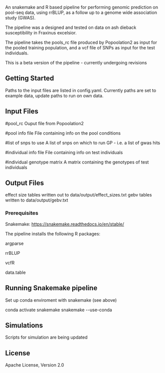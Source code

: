 An snakemake and R based pipeline for performing genomic prediction on pool-seq data, using rrBLUP, as a follow up to a genome wide association study (GWAS).

The pipeline was a designed and tested on data on ash dieback susceptibility in Fraxinus excelsior.

The pipeline takes the pools_rc file produced by Popoolation2 as input for the pooled training population, and a vcf file of SNPs as input for the test individuals. 

This is a beta version of the pipeline - currently undergoing revisions 

## Getting Started

Paths to the input files are listed in config.yaml. Currently paths are set to example data, update paths to run on own data.

## Input Files

#pool_rc
Ouput file from Popoolation2

#pool info file
File containing info on the pool conditions

#list of snps to use
A list of snps on which to run GP - i.e. a list of gwas hits

#individual info file
File containing info on test individuals

#individual genotype matrix
A matrix containing the genotypes of test individuals

## Output Files

effect size tables written out to data/output/effect_sizes.txt
gebv tables written to data/output/gebv.txt

### Prerequisites

Snakemake: https://snakemake.readthedocs.io/en/stable/

The pipeline installs the following R packages:

argparse

rrBLUP

vcfR

data.table

## Running Snakemake pipeline

Set up conda enviroment with snakemake (see above)

conda activate snakemake
snakemake --use-conda

## Simulations

Scripts for simulation are being updated

## License 

Apache License, Version 2.0

